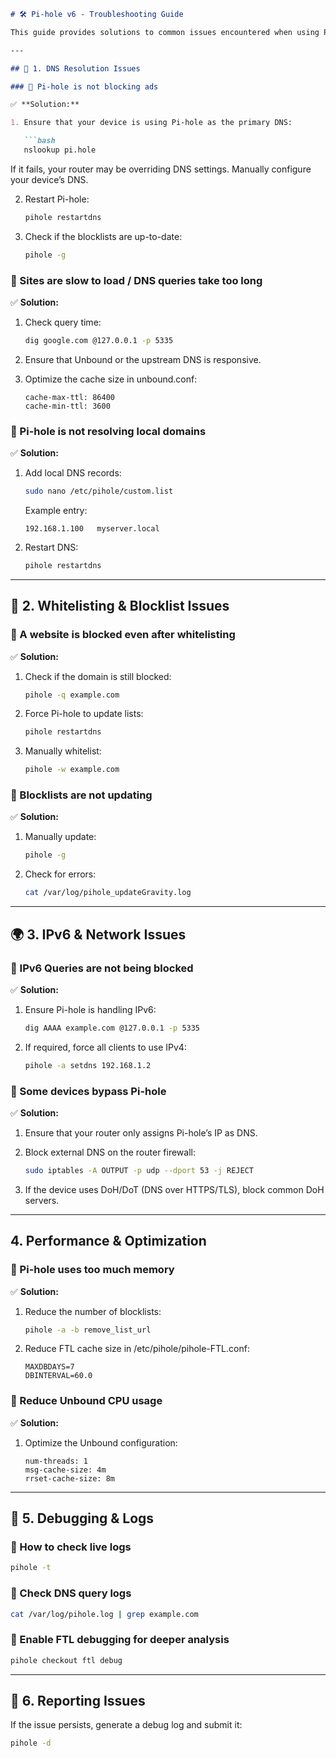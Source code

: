 ```md
# 🛠️ Pi-hole v6 - Troubleshooting Guide

This guide provides solutions to common issues encountered when using Pi-hole v6, including DNS resolution problems, blocking issues, network conflicts, and performance optimizations.

---

## 📌 1. DNS Resolution Issues

### 🔹 Pi-hole is not blocking ads

✅ **Solution:**

1. Ensure that your device is using Pi-hole as the primary DNS:

   ```bash
   nslookup pi.hole
   ```

   If it fails, your router may be overriding DNS settings. Manually configure your device’s DNS.

2. Restart Pi-hole:

   ```bash
   pihole restartdns
   ```

3. Check if the blocklists are up-to-date:

   ```bash
   pihole -g
   ```

### 🔹 Sites are slow to load / DNS queries take too long

✅ **Solution:**

1. Check query time:

   ```bash
   dig google.com @127.0.0.1 -p 5335
   ```

2. Ensure that Unbound or the upstream DNS is responsive.

3. Optimize the cache size in unbound.conf:

   ```
   cache-max-ttl: 86400
   cache-min-ttl: 3600
   ```

### 🔹 Pi-hole is not resolving local domains

✅ **Solution:**

1. Add local DNS records:

   ```bash
   sudo nano /etc/pihole/custom.list
   ```

   Example entry:

   ```
   192.168.1.100   myserver.local
   ```

2. Restart DNS:

   ```bash
   pihole restartdns
   ```

---

## 🔧 2. Whitelisting & Blocklist Issues

### 🔹 A website is blocked even after whitelisting

✅ **Solution:**

1. Check if the domain is still blocked:

   ```bash
   pihole -q example.com
   ```

2. Force Pi-hole to update lists:

   ```bash
   pihole restartdns
   ```

3. Manually whitelist:

   ```bash
   pihole -w example.com
   ```

### 🔹 Blocklists are not updating

✅ **Solution:**

1. Manually update:

   ```bash
   pihole -g
   ```

2. Check for errors:

   ```bash
   cat /var/log/pihole_updateGravity.log
   ```

---

## 🌍 3. IPv6 & Network Issues

### 🔹 IPv6 Queries are not being blocked

✅ **Solution:**

1. Ensure Pi-hole is handling IPv6:

   ```bash
   dig AAAA example.com @127.0.0.1 -p 5335
   ```

2. If required, force all clients to use IPv4:

   ```bash
   pihole -a setdns 192.168.1.2
   ```

### 🔹 Some devices bypass Pi-hole

✅ **Solution:**

1. Ensure that your router only assigns Pi-hole’s IP as DNS.

2. Block external DNS on the router firewall:

   ```bash
   sudo iptables -A OUTPUT -p udp --dport 53 -j REJECT
   ```

3. If the device uses DoH/DoT (DNS over HTTPS/TLS), block common DoH servers.

---

## 4. Performance & Optimization

### 🔹 Pi-hole uses too much memory

✅ **Solution:**

1. Reduce the number of blocklists:

   ```bash
   pihole -a -b remove_list_url
   ```

2. Reduce FTL cache size in /etc/pihole/pihole-FTL.conf:

   ```
   MAXDBDAYS=7
   DBINTERVAL=60.0
   ```

### 🔹 Reduce Unbound CPU usage

✅ **Solution:**

1. Optimize the Unbound configuration:

   ```
   num-threads: 1
   msg-cache-size: 4m
   rrset-cache-size: 8m
   ```

---

## 🛑 5. Debugging & Logs

### 🔹 How to check live logs

```bash
pihole -t
```

### 🔹 Check DNS query logs

```bash
cat /var/log/pihole.log | grep example.com
```

### 🔹 Enable FTL debugging for deeper analysis

```bash
pihole checkout ftl debug
```

---

## 📝 6. Reporting Issues

If the issue persists, generate a debug log and submit it:

```bash
pihole -d
